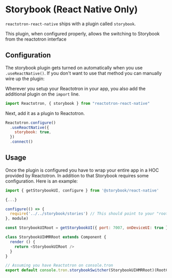 # Storybook (React Native Only)

`reactotron-react-native` ships with a plugin called `storybook`.

This plugin, when configured properly, allows the switching to Storybook from the reactotron interface

## Configuration

The storybook plugin gets turned on automatically when you use `.useReactNative()`. If you don't want to use that method you can manually wire up the plugin:

Wherever you setup your Reactotron in your app, you also add the additional plugin on the `import` line.

```js
import Reactotron, { storybook } from "reactotron-react-native"
```

Next, add it as a plugin to Reactotron.

```js
Reactotron.configure()
  .useReactNative({
    storybook: true,
  })
  .connect()
```

## Usage

Once the plugin is configured you have to wrap your entire app in a HOC provided by Reactotron. In addition to that Storybook requires some configuration. Here is an example:

```js
import { getStorybookUI, configure } from '@storybook/react-native'

{...}

configure(() => {
  require('../../storybook/stories') // This should point to your "root" set of stories
}, module)

const StorybookUIRoot = getStorybookUI({ port: 7007, onDeviceUI: true }) // This configuration can be changed based upon personal wants

class StorybookUIHMRRoot extends Component {
  render () {
    return <StorybookUIRoot />
  }
}

// Assuming you have Reactotron on console.tron
export default console.tron.storybookSwitcher(StorybookUIHMRRoot)(RootContainer)
```
